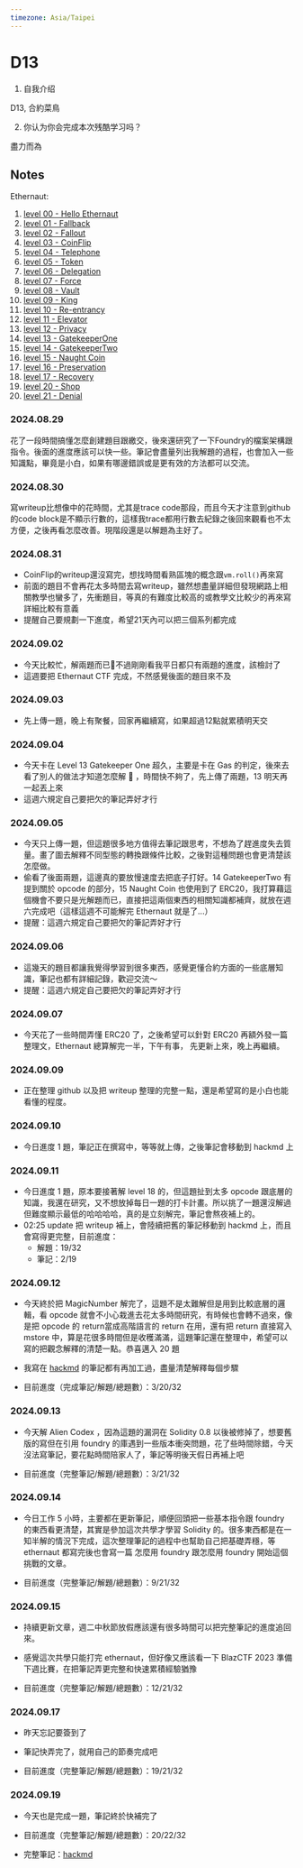 ```yaml
---
timezone: Asia/Taipei
---
```



# D13

1. 自我介绍
   
D13, 合約菜鳥

2. 你认为你会完成本次残酷学习吗？

盡力而為

## Notes
Ethernaut:
1. [level 00 - Hello Ethernaut](https://hackmd.io/@D13/ethernaut0)
2. [level 01 - Fallback](https://hackmd.io/@D13/ethernaut1)
3. [level 02 - Fallout](https://hackmd.io/@D13/ethernaut2)
4. [level 03 - CoinFlip](https://hackmd.io/@D13/ethernaut3)
5. [level 04 - Telephone](https://hackmd.io/@D13/ethernaut4)
6. [level 05 - Token](https://hackmd.io/@D13/ethernaut5)
7. [level 06 - Delegation](https://hackmd.io/@D13/ethernaut6)
8. [level 07 - Force](https://hackmd.io/@D13/ethernaut7)
9. [level 08 - Vault](https://hackmd.io/@D13/ethernaut8)
0. [level 09 - King](https://hackmd.io/@D13/ethernaut9)
1. [level 10 - Re-entrancy](https://hackmd.io/@D13/ethernaut10)
2. [level 11 - Elevator](https://hackmd.io/@D13/ethernaut11)
3. [level 12 - Privacy](https://hackmd.io/@D13/ethernaut12)
4. [level 13 - GatekeeperOne](https://hackmd.io/@D13/ethernaut13)
5. [level 14 - GatekeeperTwo](https://hackmd.io/@D13/ethernaut14)
6. [level 15 - Naught Coin](ttps://hackmd.io/@D13/ethernaut15)
7. [level 16 - Preservation](ttps://hackmd.io/@D13/ethernaut16)
8. [level 17 - Recovery](https://hackmd.io/@D13/ethernaut17)
9. [level 20 - Shop](https://hackmd.io/@D13/ethernaut20)
9. [level 21 - Denial](https://hackmd.io/@D13/ethernaut21)
<!-- Content_START -->

### 2024.08.29

花了一段時間搞懂怎麼創建題目跟繳交，後來還研究了一下Foundry的檔案架構跟指令。後面的進度應該可以快一些。筆記會盡量列出我解題的過程，也會加入一些知識點，畢竟是小白，如果有哪邊錯誤或是更有效的方法都可以交流。

### 2024.08.30 

寫writeup比想像中的花時間，尤其是trace code那段，而且今天才注意到github的code block是不顯示行數的，這樣我trace都用行數去紀錄之後回來觀看也不太方便，之後再看怎麼改善。現階段還是以解題為主好了。

### 2024.08.31

- CoinFlip的writeup還沒寫完，想找時間看熟區塊的概念跟`vm.roll()`再來寫
- 前面的題目不會再花太多時間去寫writeup，雖然想盡量詳細但發現網路上相關教學也蠻多了，先衝題目，等真的有難度比較高的或教學文比較少的再來寫詳細比較有意義
- 提醒自己要規劃一下進度，希望21天內可以把三個系列都完成

### 2024.09.02

- 今天比較忙，解兩題而已🫠不過剛剛看我平日都只有兩題的進度，該檢討了
- 這週要把 Ethernaut CTF 完成，不然感覺後面的題目來不及

### 2024.09.03

- 先上傳一題，晚上有聚餐，回家再繼續寫，如果超過12點就累積明天交

### 2024.09.04

- 今天卡在 Level 13 Gatekeeper One 超久，主要是卡在 Gas 的判定，後來去看了別人的做法才知道怎麼解 🫠 ，時間快不夠了，先上傳了兩題，13 明天再一起丟上來
- 這週六規定自己要把欠的筆記弄好才行


### 2024.09.05

- 今天只上傳一題，但這題很多地方值得去筆記跟思考，不想為了趕進度失去質量。畫了圖去解釋不同型態的轉換跟條件比較，之後對這種問題也會更清楚該怎麼做。
- 偷看了後面兩題，這邊真的要放慢速度去把底子打好。14 GatekeeperTwo 有提到關於 opcode 的部分，15 Naught Coin 也使用到了 ERC20，我打算藉這個機會不要只是光解題而已，直接把這兩個東西的相關知識都補齊，就放在週六完成吧（這樣這週不可能解完 Ethernaut 就是了...）
- 提醒：這週六規定自己要把欠的筆記弄好才行

### 2024.09.06

- 這幾天的題目都讓我覺得學習到很多東西，感覺更懂合約方面的一些底層知識，筆記也都有詳細記錄，歡迎交流～
- 提醒：這週六規定自己要把欠的筆記弄好才行

### 2024.09.07

- 今天花了一些時間弄懂 ERC20 了，之後希望可以針對 ERC20 再額外發一篇整理文，Ethernaut 總算解完一半，下午有事，
先更新上來，晚上再繼續。

### 2024.09.09

- 正在整理 github 以及把 writeup 整理的完整一點，還是希望寫的是小白也能看懂的程度。

### 2024.09.10

- 今日進度 1 題，筆記正在撰寫中，等等就上傳，之後筆記會移動到 hackmd 上
### 2024.09.11

- 今日進度 1 題，原本要接著解 level 18 的，但這題扯到太多 opcode 跟底層的知識，我還在研究，又不想放掉每日一題的打卡計畫。所以挑了一題還沒解過但難度顯示最低的哈哈哈哈，真的是立刻解完，筆記會熬夜補上的。
- 02:25 update 把 writeup 補上，會陸續把舊的筆記移動到 hackmd 上，而且會寫得更完整，目前進度：
  - 解題：19/32
  - 筆記：2/19

### 2024.09.12

- 今天終於把 MagicNumber 解完了，這題不是太難解但是用到比較底層的邏輯，看 opcode 就會不小心栽進去花太多時間研究，有時候也會轉不過來，像是把 opcode 的 return當成高階語言的 return 在用，還有把 return 直接寫入 mstore 中，算是花很多時間但是收穫滿滿，這題筆記還在整理中，希望可以寫的把觀念解釋的清楚一點。恭喜邁入 20 題

- 我寫在 [hackmd](https://hackmd.io/@D13?tags=%5B%22CTF_ethernaut%22%5D) 的筆記都有再加工過，盡量清楚解釋每個步驟
- 目前進度（完成筆記/解題/總題數）：3/20/32
### 2024.09.13

- 今天解 Alien Codex ，因為這題的漏洞在 Solidity 0.8 以後被修掉了，想要舊版的寫但在引用 foundry 的庫遇到一些版本衝突問題，花了些時間除錯，今天沒法寫筆記，要花點時間陪家人了，筆記等明後天假日再補上吧

- 目前進度（完整筆記/解題/總題數）：3/21/32
### 2024.09.14

- 今日工作 5 小時，主要都在更新筆記，順便回頭把一些基本指令跟 foundry 的東西看更清楚，其實是參加這次共學才學習 Solidity 的。很多東西都是在一知半解的情況下完成，這次整理筆記的過程中也幫助自己把基礎弄穩，等 ethernaut 都寫完後也會寫一篇 怎麼用 foundry 跟怎麼用 foundry 開始這個挑戰的文章。

- 目前進度（完整筆記/解題/總題數）：9/21/32
### 2024.09.15

- 持續更新文章，週二中秋節放假應該還有很多時間可以把完整筆記的進度追回來。
- 感覺這次共學只能打完 ethernaut，但好像又應該看一下 BlazCTF 2023 準備下週比賽，在把筆記弄更完整和快速累積經驗猶豫

- 目前進度（完整筆記/解題/總題數）：12/21/32
### 2024.09.17

- 昨天忘記要簽到了
- 筆記快弄完了，就用自己的節奏完成吧

- 目前進度（完整筆記/解題/總題數）：19/21/32
### 2024.09.19

- 今天也是完成一題，筆記終於快補完了

- 目前進度（完整筆記/解題/總題數）：20/22/32
- 完整筆記：[hackmd](https://hackmd.io/@D13?tags=%5B%22CTF_ethernaut%22%5D)

<!-- Content_END -->
